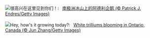 ![](https://www.bing.com/th?id=OHR.PenguinDirections_ZH-CN8498684753_UHD.jpg&w=1000)很高兴在这里见到你们！:&nbsp;&ensp;[南极洲冰山上的阿德利企鹅 (© Patrick J. Endres/Getty Images)](https://www.bing.com/th?id=OHR.PenguinDirections_ZH-CN8498684753_UHD.jpg)
<br><br/>
![](https://www.bing.com/th?id=OHR.TrilliumOntario_EN-US5180679465_UHD.jpg&w=1000)Hey, how's it growing today?:&nbsp;&ensp;[White trilliums blooming in Ontario, Canada (© Jun Zhang/Getty Images)](https://www.bing.com/th?id=OHR.TrilliumOntario_EN-US5180679465_UHD.jpg)
<br><br/>

